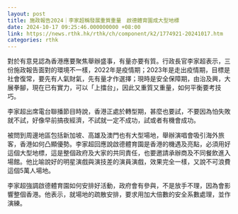 ```yaml
---
layout: post
title: 施政報告2024｜李家超稱發展重質重量　啟德體育園成大型地標
date: 2024-10-17 09:25:46.000000000 +08:00
link: https://news.rthk.hk/rthk/ch/component/k2/1774921-20241017.htm
categories: rthk
---
```


對於有意見認為香港應要聚焦舉辦盛事，有量亦要有質。行政長官李家超表示，三份施政報告面對的環境不一樣，2022年是疫情期；2023年是走出疫情期，目標是社會復常，要先有人氣財氣，先有量才作選擇；現時是安全保障期，由治及興，大展拳腳，現在已有實力，可以「上擂台」，因此又重質又重量，如何平衡要考技巧。

李家超出席電台聯播節目時說，香港正處於轉型期，甚麼也要試，不要因為怕失敗就不試，好像早前搞夜經濟，不試就一定不成功，試或者有機會成功。

被問到周邊地區包括新加坡、高雄及澳門也有大型場地，舉辦演唱會吸引海外旅客，香港如何凸顯優勢。李家超回應說啟德體育園是香港的機遇及亮點，必須用好這個大型地標，這是整個政府及大家的共同責任，也要邀請承辦商及不同餐飲進入場館。他比喻說好的明星演戲與演技差的演員演戲，效果完全一樣，又說不可浪費這個5萬人場地。

李家超強調啟德體育園如何安排好活動，政府會有參與，不是放手不理，因為會影響整個香港。他表示，就場地的疏散安排，要求用加大倍數的安全系數處理，並作演練。
